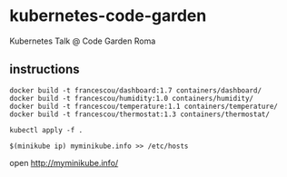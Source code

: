 # kubernetes-code-garden
Kubernetes Talk @ Code Garden Roma

## instructions

```
docker build -t francescou/dashboard:1.7 containers/dashboard/
docker build -t francescou/humidity:1.0 containers/humidity/
docker build -t francescou/temperature:1.1 containers/temperature/
docker build -t francescou/thermostat:1.3 containers/thermostat/
```

`kubectl apply -f .`

`$(minikube ip) myminikube.info >> /etc/hosts`

open <http://myminikube.info/>